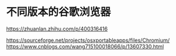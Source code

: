 # 不同版本的谷歌浏览器

https://zhuanlan.zhihu.com/p/400316416

https://sourceforge.net/projects/osxportableapps/files/Chromium/
https://www.cnblogs.com/wang715100018066/p/13607330.html
